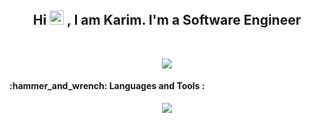 <h2 align="center">
  Hi
  <img src="https://media.giphy.com/media/hvRJCLFzcasrR4ia7z/giphy.gif" width="23px"/>
  , I am Karim.
  I'm a Software Engineer
</h2>
</br>
<p align="center">
  <a href="https://www.linkedin.com/in/karim-kalboussi-471507265"><img src="https://img.shields.io/badge/linkedin-%230177B5?style=flat&logo=instagram&logoColor=white"/></a>
<!--   <a href="https://www.instagram.com/kalboussi_karim"><img src="https://img.shields.io/badge/instagram-%23E4415F?style=flat&logo=instagram&logoColor=white"/></a>
  <a href="https://www.facebook.com/El.Kalboussi.Karim"><img src="https://img.shields.io/badge/facebook-%23316FF6?style=flat&logo=facebook&logoColor=white"/></a>
  <a href="https://www.youtube.co"><img src="https://img.shields.io/badge/youtube-%23FF0000?style=flat&logo=youtube&logoColor=white"/></a> -->
</p>
<h4> :hammer_and_wrench: Languages and Tools :</h4>
<div>


<p align="center">
  <a href="https://skillicons.dev">
    <img src="https://skillicons.dev/icons?i=git,linux,html,css,js,react,redux,php,postman,nodejs,express,mongodb,mysql,figma,github,java,py,selenium" />
  </a>
</p>
</br>

<div align="center">
<!--
**kalboussiKarim/kalboussiKarim** is a ✨ _special_ ✨ repository because its `README.md` (this file) appears on your GitHub profile.

Here are some ideas to get you started:
👋
- 🔭 I’m currently working on ...
- 🌱 I’m currently learning ...
- 👯 I’m looking to collaborate on ...
- 🤔 I’m looking for help with ...
- 💬 Ask me about ...
- 📫 How to reach me: ...
- 😄 Pronouns: ...
- ⚡ Fun fact: ...
-->
